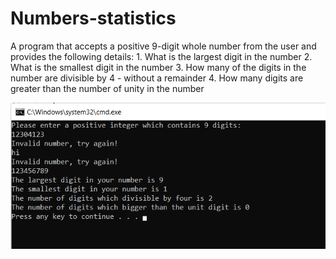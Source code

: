 # Numbers-statistics
A program that accepts a positive 9-digit whole number from the user and provides the following details: 1. What is the largest digit in the number 2. What is the smallest digit in the number 3. How many of the digits in the number are divisible by 4 - without a remainder 4. How many digits are greater than the number of unity in the number

![such as running](https://github.com/NavaSasson/Numbers-statistics/blob/main/such%20as%20running.png)
